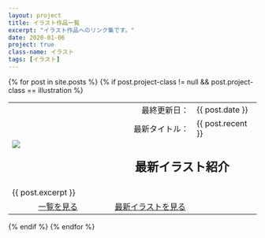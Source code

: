 ```yaml
---
layout: project
title: イラスト作品一覧
excerpt: "イラスト作品へのリンク集です。"
date: 2020-01-06
project: true
class-name: イラスト
tags: [イラスト]
---
```


<div>
  {% for post in site.posts %}
    {% if post.project-class != null && post.project-class == illustration %}
      <div class="content" id="{{ post.aname }}">
        <table>
          <tr>
            <td rowspan="3" width="40%">
              <img src = "{{ site.img }}/{{ post.aname }}-logo.png">
            </td>
            <td align="right">
              最終更新日：
            </td>
            <td>
              {{ post.date }}
            </td>
          </tr>
          <tr>
            <td align="right">
              最新タイトル：
            </td>
            <td colspan="2">
              {{ post.recent }}
            </td>
          </tr>
            <td colspan="2" width="60%" align="center">
              <h2>最新イラスト紹介</h2>
            </td>
          </tr>
          <tr>
            <td colspan="2">
              {{ post.excerpt }}
            </td>
          </tr>
          <tr>
            <td align="center">
              <a class="btn zoombtn" href="{{ post.url-ll }}">
                一覧を見る
              </a>
            </td>
            <td align="center">
              <a class="btn zoombtn" href="{{ post.url-final }}">
                最新イラストを見る
              </a>
            </td>
          </tr>
        </table>
      </div>
    {% endif %}
  {% endfor %}
</div>

